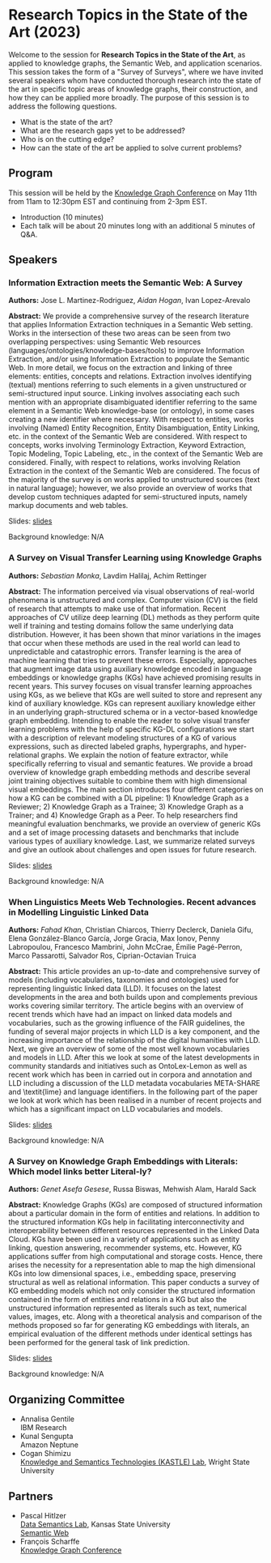 # Research Topics in the State of the Art (2023)

Welcome to the session for **Research Topics in the State of the Art**, as applied to knowledge graphs, the Semantic Web, and application scenarios. This session takes the form of a "Survey of Surveys", where we have invited several speakers whom have conducted thorough research into the state of the art in specific topic areas of knowledge graphs, their construction, and how they can be applied more broadly. The purpose of this session is to address the following questions.
* What is the state of the art?
* What are the research gaps yet to be addressed?
* Who is on the cutting edge?
* How can the state of the art be applied to solve current problems?

## Program
This session will be held by the [Knowledge Graph Conference](https://knowledgegraph.tech/) on May 11th from 11am to 12:30pm EST and continuing from 2-3pm EST.
* Introduction (10 minutes)
* Each talk will be about 20 minutes long with an additional 5 minutes of Q&A.

## Speakers

### Information Extraction meets the Semantic Web: A Survey
**Authors:** Jose L. Martinez-Rodriguez, *Aidan Hogan*, Ivan Lopez-Arevalo

**Abstract:** We provide a comprehensive survey of the research literature that applies Information Extraction techniques in a Semantic Web setting. Works in the intersection of these two areas can be seen from two overlapping perspectives: using Semantic Web resources (languages/ontologies/knowledge-bases/tools) to improve Information Extraction, and/or using Information Extraction to populate the Semantic Web. In more detail, we focus on the extraction and linking of three elements: entities, concepts and relations. Extraction involves identifying (textual) mentions referring to such elements in a given unstructured or semi-structured input source. Linking involves associating each such mention with an appropriate disambiguated identifier referring to the same element in a Semantic Web knowledge-base (or ontology), in some cases creating a new identifier where necessary. With respect to entities, works involving (Named) Entity Recognition, Entity Disambiguation, Entity Linking, etc. in the context of the Semantic Web are considered. With respect to concepts, works involving Terminology Extraction, Keyword Extraction, Topic Modeling, Topic Labeling, etc., in the context of the Semantic Web are considered. Finally, with respect to relations, works involving Relation Extraction in the context of the Semantic Web are considered. The focus of the majority of the survey is on works applied to unstructured sources (text in natural language); however, we also provide an overview of works that develop custom techniques adapted for semi-structured inputs, namely markup documents and web tables. 

Slides: [slides](./slides/slides.pdf)

Background knowledge: N/A

### A Survey on Visual Transfer Learning using Knowledge Graphs
**Authors:** *Sebastian Monka*, Lavdim Halilaj, Achim Rettinger

**Abstract:** The information perceived via visual observations of real-world phenomena is unstructured and complex. Computer vision (CV) is the field of research that attempts to make use of that information. Recent approaches of CV utilize deep learning (DL) methods as they perform quite well if training and testing domains follow the same underlying data distribution. However, it has been shown that minor variations in the images that occur when these methods are used in the real world can lead to unpredictable and catastrophic errors. Transfer learning is the area of machine learning that tries to prevent these errors. Especially, approaches that augment image data using auxiliary knowledge encoded in language embeddings or knowledge graphs (KGs) have achieved promising results in recent years. This survey focuses on visual transfer learning approaches using KGs, as we believe that KGs are well suited to store and represent any kind of auxiliary knowledge. KGs can represent auxiliary knowledge either in an underlying graph-structured schema or in a vector-based knowledge graph embedding. Intending to enable the reader to solve visual transfer learning problems with the help of specific KG-DL configurations we start with a description of relevant modeling structures of a KG of various expressions, such as directed labeled graphs, hypergraphs, and hyper-relational graphs. We explain the notion of feature extractor, while specifically referring to visual and semantic features. We provide a broad overview of knowledge graph embedding methods and describe several joint training objectives suitable to combine them with high dimensional visual embeddings. The main section introduces four different categories on how a KG can be combined with a DL pipeline: 1) Knowledge Graph as a Reviewer; 2) Knowledge Graph as a Trainee; 3) Knowledge Graph as a Trainer; and 4) Knowledge Graph as a Peer. To help researchers find meaningful evaluation benchmarks, we provide an overview of generic KGs and a set of image processing datasets and benchmarks that include various types of auxiliary knowledge. Last, we summarize related surveys and give an outlook about challenges and open issues for future research.

Slides: [slides](./slides/slides.pdf)

Background knowledge: N/A

### When Linguistics Meets Web Technologies. Recent advances in Modelling Linguistic Linked Data
**Authors:** *Fahad Khan*, Christian Chiarcos, Thierry Declerck, Daniela Gifu, Elena González-Blanco García, Jorge Gracia, Max Ionov, Penny Labropoulou, Francesco Mambrini, John McCrae, Émilie Pagé-Perron, Marco Passarotti, Salvador Ros, Ciprian-Octavian Truica

**Abstract:** This article provides an up-to-date and comprehensive survey of models (including vocabularies, taxonomies and ontologies) used for representing linguistic linked data (LLD). It focuses on the latest developments in the area and both builds upon and complements previous works covering similar territory. The article begins with an overview of recent trends which have had an impact on linked data models and vocabularies, such as the growing influence of the FAIR guidelines, the funding of several major projects in which LLD is a key component, and the increasing importance of the relationship of the digital humanities with LLD. Next, we give an overview of some of the most well known vocabularies and models in LLD. After this we look at some of the latest developments in community standards and initiatives such as OntoLex-Lemon as well as recent work which has been in carried out in corpora and annotation and LLD including a discussion of the LLD metadata vocabularies META-SHARE and \textit{lime} and language identifiers. In the following part of the paper we look at work which has been realised in a number of recent projects and which has a significant impact on LLD vocabularies and models. 

Slides: [slides](./slides/slides.pdf)

Background knowledge: N/A

### A Survey on Knowledge Graph Embeddings with Literals: Which model links better Literal-ly?
**Authors:** *Genet Asefa Gesese*, Russa Biswas, Mehwish Alam, Harald Sack

**Abstract:** Knowledge Graphs (KGs) are composed of structured information about a particular domain in the form of entities and relations. In addition to the structured information KGs help in facilitating interconnectivity and interoperability between different resources represented in the Linked Data Cloud. KGs have been used in a variety of applications such as entity linking, question answering, recommender systems, etc. However, KG applications suffer from high computational and storage costs. Hence, there arises the necessity for a representation able to map the high dimensional KGs into low dimensional spaces, i.e., embedding space, preserving structural as well as relational information. This paper conducts a survey of KG embedding models which not only consider the structured information contained in the form of entities and relations in a KG but also the unstructured information represented as literals such as text, numerical values, images, etc. Along with a theoretical analysis and comparison of the methods proposed so far for generating KG embeddings with literals, an empirical evaluation of the different methods under identical settings has been performed for the general task of link prediction.

Slides: [slides](./slides/slides.pdf)

Background knowledge: N/A

## Organizing Committee
* Annalisa Gentile<br />
IBM Research
* Kunal Sengupta<br />
Amazon Neptune
* Cogan Shimizu<br />
[Knowledge and Semantics Technologies (KASTLE) Lab](kastle-lab.github.io/), Wright State University

## Partners
* Pascal Hitlzer<br />
[Data Semantics Lab](https://daselab.org/), Kansas State University<br />
[Semantic Web](https://semantic-web-journal.net/)
* François Scharffe<br />
[Knowledge Graph Conference](https://knowledgegraph.tech/)